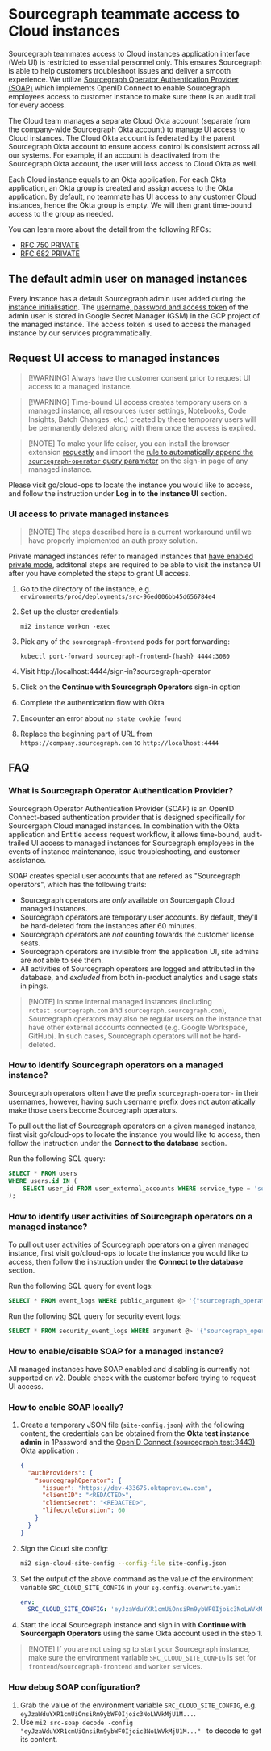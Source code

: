 # Sourcegraph teammate access to Cloud instances

Sourcegraph teammates access to Cloud instances application interface (Web UI) is restricted to essential personnel only. This ensures Sourcegraph is able to help customers troubleshoot issues and deliver a smooth experience. We utilize [Sourcegraph Operator Authentication Provider (SOAP)](#what-is-sourcegraph-operator-authentication-provider) which implements OpenID Connect to enable Sourcegraph employees access to customer instance to make sure there is an audit trail for every access.

The Cloud team manages a separate Cloud Okta account (separate from the company-wide Sourcegraph Okta account) to manage UI access to Cloud instances. The Cloud Okta account is federated by the parent Sourcegraph Okta account to ensure access control is consistent across all our systems. For example, if an account is deactivated from the Sourcegraph Okta account, the user will loss access to Cloud Okta as well.

Each Cloud instance equals to an Okta application. For each Okta application, an Okta group is created and assign access to the Okta application. By default, no teammate has UI access to any customer Cloud instances, hence the Okta group is empty. We will then grant time-bound access to the group as needed.

You can learn more about the detail from the following RFCs:

- [RFC 750 PRIVATE](https://docs.google.com/document/d/1Ia9sjW_KQ6BeJ28xJl3VvLIy7M9Ko7A1sBnTXkZ3W9o/edit#heading=h.trqab8y0kufp)
- [RFC 682 PRIVATE](https://docs.google.com/document/d/1Ot9o1emIjoegi7_OICXbcCqiGx-SebWvAtz_tp1E1wo/edit#heading=h.x2vmqaiitlnw)

## The default admin user on managed instances

Every instance has a default Sourcegraph admin user added during the [instance initialisation](https://sourcegraph.sourcegraph.com/github.com/sourcegraph/controller@3888a606795a32823dd5376cc2a6fdc1eed2b378/-/blob/internal/instances/init.go?L33-57). The [username, password and access token](https://sourcegraph.sourcegraph.com/github.com/sourcegraph/controller@3888a606795a32823dd5376cc2a6fdc1eed2b378/-/blob/internal/instances/init.go?L124-138) of the admin user is stored in Google Secret Manager (GSM) in the GCP project of the managed instance. The access token is used to access the managed instance by our services programmatically.

## Request UI access to managed instances

> [!WARNING] Always have the customer consent prior to request UI access to a managed instance.

> [!WARNING] Time-bound UI access creates temporary users on a managed instance, all resources (user settings, Notebooks, Code Insights, Batch Changes, etc.) created by these temporary users will be permanently deleted along with them once the access is expired.

> [!NOTE] To make your life eaiser, you can install the browser extension [requestly](https://requestly.io/) and import the [rule to automatically append the `sourcegraph-operator` query parameter](https://app.requestly.io/rules#sharedList/1683145438462-Sourcegraph-Operator-Login) on the sign-in page of any managed instance.

Please visit go/cloud-ops to locate the instance you would like to access, and follow the instruction under **Log in to the instance UI** section.

### UI access to private managed instances

> [!NOTE] The steps described here is a current workaround until we have properly implemented an auth proxy solution.

Private managed instances refer to managed instances that [have enabled private mode](https://sourcegraph.sourcegraph.com/search?q=context:global+repo:%5Egithub%5C.com/sourcegraph/cloud%24+content:%22public:+false%22&patternType=standard&sm=0&groupBy=path), additonal steps are required to be able to visit the instance UI after you have completed the steps to grant UI access.

1. Go to the directory of the instance, e.g. `environments/prod/deployments/src-96ed006bb45d656784e4`
1. Set up the cluster credentials:

   ```
   mi2 instance workon -exec
   ```

1. Pick any of the `sourcegraph-frontend` pods for port forwarding:

   ```
   kubectl port-forward sourcegraph-frontend-{hash} 4444:3080
   ```

1. Visit http://localhost:4444/sign-in?sourcegraph-operator
1. Click on the **Continue with Sourcegraph Operators** sign-in option
1. Complete the authentication flow with Okta
1. Encounter an error about `no state cookie found`
1. Replace the beginning part of URL from `https://company.sourcegraph.com` to `http://localhost:4444`

## FAQ

### What is Sourcegraph Operator Authentication Provider?

Sourcegraph Operator Authentication Provider (SOAP) is an OpenID Connect-based authentication provider that is designed specifically for Sourcergaph Cloud managed instances. In combination with the Okta application and Entitle access request workflow, it allows time-bound, audit-trailed UI access to managed instances for Sourcegraph employees in the events of instance maintenance, issue troubleshooting, and customer assistance.

SOAP creates special user accounts that are refered as "Sourcegraph operators", which has the following traits:

- Sourcegraph operators are _only_ available on Sourcergaph Cloud managed instances.
- Sourcegraph operators are temporary user accounts. By default, they'll be hard-deleted from the instances after 60 minutes.
- Sourcegraph operators are _not_ counting towards the customer license seats.
- Sourcegraph operators are invisible from the application UI, site admins are _not_ able to see them.
- All activities of Sourcegraph operators are logged and attributed in the database, and _excluded_ from both in-product analytics and usage stats in pings.

> [!NOTE] In some internal managed instances (including `rctest.sourcegraph.com` and `sourcegraph.sourcegraph.com`), Sourcegraph operators may also be regular users on the instance that have other external accounts connected (e.g. Google Workspace, GitHub). In such cases, Sourcegraph operators will not be hard-deleted.

### How to identify Sourcegraph operators on a managed instance?

Sourcegraph operators often have the prefix `sourcegraph-operator-` in their usernames, however, having such username prefix does not automatically make those users become Sourcegraph operators.

To pull out the list of Sourcegraph operators on a given managed instance, first visit go/cloud-ops to locate the instance you would like to access, then follow the instruction under the **Connect to the database** section.

Run the following SQL query:

```sql
SELECT * FROM users
WHERE users.id IN (
    SELECT user_id FROM user_external_accounts WHERE service_type = 'sourcegraph-operator'
);
```

### How to identify user activities of Sourcegraph operators on a managed instance?

To pull out user activities of Sourcegraph operators on a given managed instance, first visit go/cloud-ops to locate the instance you would like to access, then follow the instruction under the **Connect to the database** section.

Run the following SQL query for event logs:

```sql
SELECT * FROM event_logs WHERE public_argument @> '{"sourcegraph_operator": true}';
```

Run the following SQL query for security event logs:

```sql
SELECT * FROM security_event_logs WHERE argument @> '{"sourcegraph_operator": true}';
```

### How to enable/disable SOAP for a managed instance?

<!-- TODO(@michaellzc): update docs after it is implemented -->

All managed instances have SOAP enabled and disabling is currently not supported on v2. Double check with the customer before trying to request UI access.

### How to enable SOAP locally?

1. Create a temporary JSON file (`site-config.json`) with the following content, the credentials can be obtained from the **Okta test instance admin** in 1Password and the [OpenID Connect (sourcegraph.test:3443)](https://dev-433675-admin.oktapreview.com/admin/app/oidc_client/instance/0oa1ecwm8ttNnJggl0h8) Okta application :

   ```json
   {
     "authProviders": {
       "sourcegraphOperator": {
         "issuer": "https://dev-433675.oktapreview.com",
         "clientID": "<REDACTED>",
         "clientSecret": "<REDACTED>",
         "lifecycleDuration": 60
       }
     }
   }
   ```

2. Sign the Cloud site config:

   ```sh
   mi2 sign-cloud-site-config --config-file site-config.json
   ```

3. Set the output of the above command as the value of the environment variable `SRC_CLOUD_SITE_CONFIG` in your `sg.config.overwrite.yaml`:

   ```yaml
   env:
     SRC_CLOUD_SITE_CONFIG: 'eyJzaWduYXR1cmUiOnsiRm9ybWF0Ijoic3NoLWVkMjU1M...'
   ```

4. Start the local Sourcegraph instance and sign in with **Continue with Sourcergaph Operators** using the same Okta account used in the step 1.

> [!NOTE] If you are not using `sg` to start your Sourcegraph instance, make sure the environment variable `SRC_CLOUD_SITE_CONFIG` is set for `frontend`/`sourcegraph-frontend` and `worker` services.

### How debug SOAP configuration?

1. Grab the value of the environment variable `SRC_CLOUD_SITE_CONFIG`, e.g. `eyJzaWduYXR1cmUiOnsiRm9ybWF0Ijoic3NoLWVkMjU1M...`.
2. Use `mi2 src-soap decode -config "eyJzaWduYXR1cmUiOnsiRm9ybWF0Ijoic3NoLWVkMjU1M..." ` to decode to get its content.
